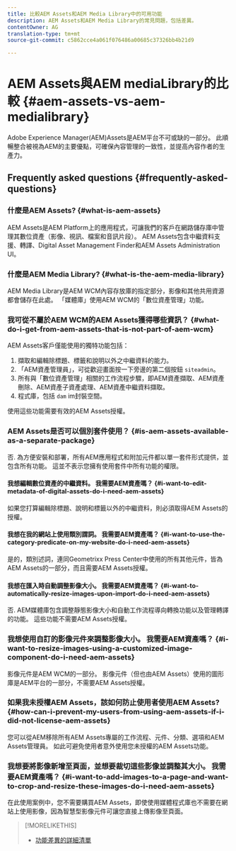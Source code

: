 ```yaml
---
title: 比較AEM Assets和AEM Media Library中的可用功能
description: AEM Assets和AEM Media Library的常見問題，包括差異。
contentOwner: AG
translation-type: tm+mt
source-git-commit: c5862cce4a061f076486a00685c37326bb4b21d9

---
```



# AEM Assets與AEM mediaLibrary的比較 {#aem-assets-vs-aem-medialibrary}

Adobe Experience Manager(AEM)Assets是AEM平台不可或缺的一部分。 此順暢整合被視為AEM的主要優點，可確保內容管理的一致性，並提高內容作者的生產力。

## Frequently asked questions {#frequently-asked-questions}

### 什麼是AEM Assets? {#what-is-aem-assets}

AEM Assets是AEM Platform上的應用程式，可讓我們的客戶在網路儲存庫中管理其數位資產（影像、視訊、檔案和音訊片段）。 AEM Assets包含中繼資料支援、轉譯、Digital Asset Management Finder和AEM Assets Administration UI。

### 什麼是AEM Media Library? {#what-is-the-aem-media-library}

AEM Media Library是AEM WCM內容存放庫的指定部分，影像和其他共用資源都會儲存在此處。 「媒體庫」使用AEM WCM的「數位資產管理」功能。

### 我可從不屬於AEM WCM的AEM Assets獲得哪些資訊？ {#what-do-i-get-from-aem-assets-that-is-not-part-of-aem-wcm}

AEM Assets客戶僅能使用的獨特功能包括：

1. 擷取和編輯除標題、標籤和說明以外之中繼資料的能力。
1. 「AEM資產管理員」，可從歡迎畫面按一下旁邊的第二個按鈕 `siteadmin`。
1. 所有與「數位資產管理」相關的工作流程步驟，即AEM資產擷取、AEM資產刪除、AEM資產子資產處理、AEM資產中繼資料擷取。
1. 程式庫，包括 `dam` im封裝空間。

使用這些功能需要有效的AEM Assets授權。

### AEM Assets是否可以個別套件使用？ {#is-aem-assets-available-as-a-separate-package}

否. 為方便安裝和部署，所有AEM應用程式和附加元件都以單一套件形式提供，並包含所有功能。 這並不表示您擁有使用套件中所有功能的權限。

#### 我想編輯數位資產的中繼資料。 我需要AEM資產嗎？ {#i-want-to-edit-metadata-of-digital-assets-do-i-need-aem-assets}

如果您打算編輯除標題、說明和標籤以外的中繼資料，則必須取得AEM Assets的授權。

#### 我想在我的網站上使用類別謂詞。 我需要AEM資產嗎？ {#i-want-to-use-the-category-predicate-on-my-website-do-i-need-aem-assets}

是的，類別述詞，連同Geometrixx Press Center中使用的所有其他元件，皆為AEM Assets的一部分，而且需要AEM Assets授權。

#### 我想在匯入時自動調整影像大小。 我需要AEM資產嗎？ {#i-want-to-automatically-resize-images-upon-import-do-i-need-aem-assets}

否. AEM媒體庫包含調整靜態影像大小和自動工作流程導向轉換功能以及管理轉譯的功能。 這些功能不需要AEM Assets授權。

### 我想使用自訂的影像元件來調整影像大小。 我需要AEM資產嗎？ {#i-want-to-resize-images-using-a-customized-image-component-do-i-need-aem-assets}

影像元件是AEM WCM的一部分。 影像元件（但也由AEM Assets）使用的圖形庫是AEM平台的一部分，不需要AEM Assets授權。

### 如果我未授權AEM Assets，該如何防止使用者使用AEM Assets? {#how-can-i-prevent-my-users-from-using-aem-assets-if-i-did-not-license-aem-assets}

您可以從AEM移除所有AEM Assets專屬的工作流程、元件、分類、選項和AEM Assets管理員。 如此可避免使用者意外使用您未授權的AEM Assets功能。

### 我想要將影像新增至頁面，並想要裁切這些影像並調整其大小。 我需要AEM資產嗎？ {#i-want-to-add-images-to-a-page-and-want-to-crop-and-resize-these-images-do-i-need-aem-assets}

在此使用案例中，您不需要購買AEM Assets，即使使用媒體程式庫也不需要在網站上使用影像，因為智慧型影像元件可讓您直接上傳影像至頁面。

>[!MORELIKETHIS]
>
>* [功能差異的詳細清單](https://docs.adobe.com/content/help/en/experience-manager-65/assets/administer/medialibrary.html#listoffeatures)